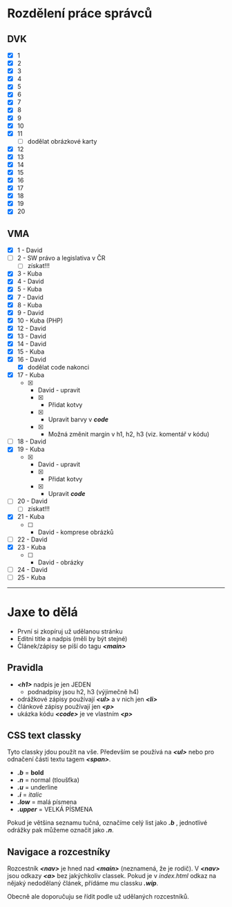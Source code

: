 # Rozdělení práce správců

## DVK

-   [x] 1
-   [x] 2
-   [x] 3
-   [x] 4
-   [x] 5
-   [x] 6
-   [x] 7
-   [x] 8
-   [x] 9
-   [x] 10
-   [x] 11
    -   [ ] dodělat obrázkové karty
-   [x] 12
-   [x] 13
-   [x] 14
-   [x] 15
-   [x] 16
-   [x] 17
-   [x] 18
-   [x] 19
-   [x] 20

## VMA

-   [x] 1 - David
-   [ ] 2 - SW právo a legislativa v ČR
    -   [ ] získat!!!
-   [x] 3 - Kuba
-   [x] 4 - David
-   [x] 5 - Kuba
-   [x] 7 - David
-   [x] 8 - Kuba
-   [x] 9 - David
-   [x] 10 - Kuba (PHP)
-   [x] 12 - David
-   [x] 13 - David
-   [x] 14 - David
-   [x] 15 - Kuba
-   [x] 16 - David
    -   [x] dodělat code nakonci
-   [x] 17 - Kuba
    -   [x] -   David - upravit
        -   [x] -   Přidat kotvy
        -   [x] -   Upravit barvy v **_code_**
        -   [x] -   Možná změnit margin v h1, h2, h3 (viz. komentář v kódu)
-   [ ] 18 - David
-   [x] 19 - Kuba
    -   [x] -   David - upravit
        -   [x] -   Přidat kotvy
        -   [x] -   Upravit **_code_**
-   [ ] 20 - David
    -   [ ] získat!!!
-   [x] 21 - Kuba
    -   [ ] - David - komprese obrázků
-   [ ] 22 - David
-   [x] 23 - Kuba
    -   [ ] - David - obrázky 
-   [ ] 24 - David
-   [ ] 25 - Kuba

---

# Jaxe to dělá

-   První si zkopíruj už udělanou stránku
-   Editni title a nadpis (měli by být stejné)
-   Článek/zápisy se píší do tagu **_<main\>_**

## Pravidla

-   **_<h1\>_** nadpis je jen JEDEN
    -   podnadpisy jsou h2, h3 (výjimečně h4)
-   odrážkové zápisy používají **_<ul\>_** a v nich jen **_<li\>_**
-   článkové zápisy používají jen **_<p\>_**
-   ukázka kódu **_<code\>_** je ve vlastním **_<p\>_**

## CSS text classky

Tyto classky jdou použít na vše. Především se používá na **_<ul\>_** nebo pro odnačení části textu tagem **_<span\>_**.

-   **_.b_** = **bold**
-   **_.n_** = normal (tloušťka)
-   **_.u_** = underline
-   **_.i_** = _italic_
-   **_.low_** = malá písmena
-   **_.upper_** = VELKÁ PÍSMENA

Pokud je většina seznamu tučná, označíme celý list jako **_.b_** , jednotlivé odrážky pak můžeme označit jako **_.n_**.

## Navigace a rozcestníky

Rozcestník **_<nav\>_** je hned nad **_<main\>_** (neznamená, že je rodič). V **_<nav\>_** jsou odkazy **_<a\>_** bez jakýchkoliv classek. Pokud je v _index.html_ odkaz na nějaký nedodělaný článek, přídáme mu classku **_.wip_**.

Obecně ale doporučuju se řídit podle už udělaných rozcestníků.
